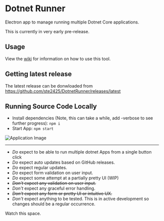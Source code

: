 # Dotnet Runner

Electron app to manage running multiple Dotnet Core applications.

This is currently in very early pre-release.

## Usage

View the [wiki](https://github.com/ste2425/DotnetRunner/wiki) for information on how to use this tool.

## Getting latest release

The latest release can be donwloaded from https://github.com/ste2425/DotnetRunner/releases/latest

## Running Source Code Locally

* Install dependencies (Note, this can take a while, add -verbose to see further progress): `npm i`
* Start App: `npm start`

![Application Image](https://github.com/ste2425/DotnetRunner/wiki/assets/homepage.png)

---

* *Do* expect to be able to run multiple dotnet Apps from a single button click
* *Do* expect auto updates based on GitHub releases.
* *Do* expect regular updates.
* *Do* expect form validation on user input.
* *Do* expect some attempt at a partially pretty UI (WIP)
* ~~*Don't* expect any validation on user input.~~
* *Don't* expect any graceful error handling.
* ~~*Don't* expect any form or pretty UI or intuitive UX.~~
* *Don't* expect anything to be tested.
This is in active development so changes should be a regular occurrence.

Watch this space.
